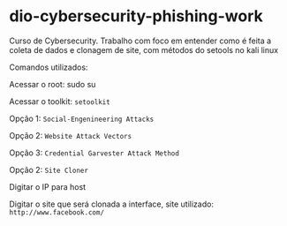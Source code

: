 # dio-cybersecurity-phishing-work
Curso de Cybersecurity. Trabalho com foco em entender como é feita a coleta de dados e clonagem de site, com métodos do setools no kali linux

Comandos utilizados: 

Acessar o root: sudo su

Acessar o toolkit: `setoolkit`

Opção 1:  `Social-Engenineering Attacks`

Opção 2:  `Website Attack Vectors`

Opção 3:  `Credential Garvester Attack Method`

Opção 2:  `Site Cloner`

Digitar o IP para host

Digitar o site que será clonada a interface, site utilizado: `http://www.facebook.com/`


